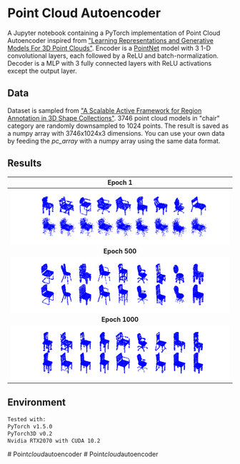 # Point Cloud Autoencoder
A Jupyter notebook containing a PyTorch implementation of Point Cloud Autoencoder inspired from ["Learning Representations and Generative Models For 3D Point Clouds"](https://arxiv.org/abs/1707.02392). Encoder is a [PointNet](https://arxiv.org/abs/1612.00593)  model with 3 1-D convolutional layers, each followed by a ReLU and batch-normalization. Decoder is a MLP with 3 fully connected layers with ReLU activations except the output layer.

## Data
Dataset is sampled from ["A Scalable Active Framework for Region Annotation in 3D Shape Collections"](https://cs.stanford.edu/~ericyi/papers/part_annotation_16_small.pdf). 3746 point cloud models in "chair" category are randomly downsampled to 1024 points. The result is saved as a numpy array with 3746x1024x3 dimensions. You can use your own data by feeding the _pc_array_ with a numpy array using the same data format.

## Results
| **Epoch 1** |
|     :---:      |
|<img src = 'output/epoch_0.png'>| 
| **Epoch 500** |
|<img src = 'output/epoch_500.png'>| 
| **Epoch 1000** |
|<img src = 'output/epoch_1000.png'>| 

## Environment
```
Tested with:
PyTorch v1.5.0  
PyTorch3D v0.2  
Nvidia RTX2070 with CUDA 10.2
```
#   P o i n t _ c l o u d _ a u t o e n c o d e r 
 
 #   P o i n t _ c l o u d _ a u t o e n c o d e r 
 
 
